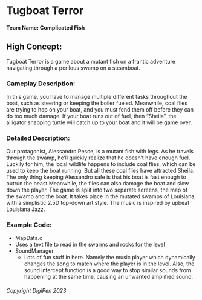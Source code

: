 # Tugboat Terror
#### Team Name: Complicated Fish

## High Concept:
Tugboat Terror is a game about a mutant fish on a frantic adventure navigating through 
a perilous swamp on a steamboat.

### Gameplay Description:
In this game, you have to manage multiple different tasks throughout the boat, such 
as steering or keeping the boiler fueled. Meanwhile, coal flies are trying to hop 
on your boat, and you must fend them off before they can do too much damage. If your 
boat runs out of fuel, then “Sheila”, the alligator snapping turtle will catch up to 
your boat and it will be game over.

### Detailed Description:
Our protagonist, Alessandro Pesce, is a mutant fish with legs. As he travels through 
the swamp, he’ll quickly realize that he doesn’t have enough fuel. Luckily for him, 
the local wildlife happens to include coal flies, which can be used to keep the boat 
running. But all these coal flies have attracted Sheila. The only thing keeping Alessandro 
safe is that his boat is fast enough to outrun the beast.Meanwhile, the flies can also 
damage the boat and slow down the player. The game is split into two separate screens, 
the map of the swamp and the boat. It takes place in the mutated swamps of Louisiana, with 
a simplistic 2.5D top-down art style. The music is inspired by upbeat Louisiana Jazz.


### Example Code:

-  MapData.c
  - Uses a text file to read in the swarms and rocks for the level
- SoundManager
  - Lots of fun stuff in here. Namely the music player which dynamically changes the song to
    match where the player is in the level. Also, the sound intercept function is a good way
    to stop similar sounds from happening at the same time, causing an unwanted amplified sound.

###### Copyright DigiPen 2023
